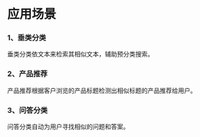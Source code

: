 # 应用场景

### 1、垂类分类
垂类分类依文本来检索其相似文本，辅助预分类搜索。
### 2、产品推荐
产品推荐根据客户浏览的产品标题检测出相似标题的产品推荐给用户。
### 3、问答分类
问答分类自动为用户寻找相似的问题和答案。


